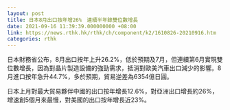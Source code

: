 ```yaml
---
layout: post
title: 日本8月出口按年增26%　連續半年錄雙位數增長
date: 2021-09-16 11:39:39.000000000 +08:00
link: https://news.rthk.hk/rthk/ch/component/k2/1610826-20210916.htm
categories: rthk
---
```


日本財務省公布，8月出口按年上升26.2%，低於預期及7月，但連續第6月實現雙位數增長，因為對晶片製造設備的強勁需求，抵消對歐美汽車出口減少的影響。8月進口按年急升44.7%，多於預期，貿易逆差為6354億日圓。

日本上月對最大貿易夥伴中國的出口按年增長12.6%，對亞洲出口增長約26%，增速創5個月來最慢，對美國的出口按年增長近23%。
